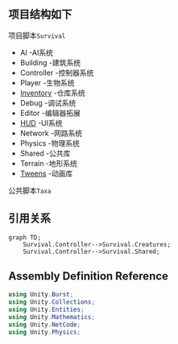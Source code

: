## 项目结构如下

项目脚本`Survival`

* AI -AI系统
* Building -建筑系统
* Controller -控制器系统
* Player -生物系统
* [Inventory](Survival/Inventory/Inventory.md) -仓库系统
* Debug -调试系统
* Editor -编辑器拓展
* [HUD](Survival/HUD/HUD.md) -UI系统
* Network -网路系统
* Physics -物理系统
* Shared -公共库
* Terrain -地形系统
* [Tweens](Survival/Tweens/Tweens.md) -动画库

公共脚本`Taxa`



## 引用关系

```mermaid
graph TD;
    Survival.Controller-->Survival.Creatures;
    Survival.Controller-->Survival.Shared;
```

## Assembly Definition Reference

```C#
using Unity.Burst;
using Unity.Collections;
using Unity.Entities;
using Unity.Mathematics;
using Unity.NetCode;
using Unity.Physics;
```